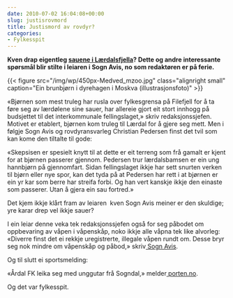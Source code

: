 ```yaml
---
date: 2010-07-02 16:04:08+00:00
slug: justisrovmord
title: Justismord av rovdyr?
categories:
- Fylkesspit
---
```


**Kven drap eigentleg [sauene i Lærdalsfjella](http://sognavismeiner.origo.no/-/bulletin/show/581270_kjapp-visitt)? Dette og andre interessante spørsmål blir stilte i leiaren i Sogn Avis, no som redaktøren er på ferie.**

{{< figure src="/img/wp/450px-Medved_mzoo.jpg" class="alignright small" caption="Ein brunbjørn i dyrehagen i Moskva (illustrasjonsfoto)" >}}

<!--more-->

«Bjørnen som mest truleg har rusla over fylkesgrensa på Filefjell for å ta føre seg av lærdølene sine sauer, har allereie gjort eit stort innhogg på budsjettet til det interkommunale fellingslaget,» skriv redaksjonssjefen. Motivet er etablert, bjørnen kom truleg til Lærdal for å gjere seg mett. Men i følgje Sogn Avis og rovdyransvarleg Christian Pedersen finst det tvil som kan kome den tiltalte til gode:

«Skepsisen er spesielt knytt til at dette er eit terreng som frå gamalt er kjent for at bjørnen passerer gjennom. Pedersen trur lærdalsbamsen er ein ung hannbjørn på gjennomfart. Sidan fellingslaget ikkje har sett snurten verken til bjørn eller nye spor, kan det tyda på at Pedersen har rett i at bjørnen er ein yr kar som berre har streifa forbi. Og han vert kanskje ikkje den einaste som passerer. Utan å gjera ein sau fortred.»

Det kjem ikkje klårt fram av leiaren  kven Sogn Avis meiner er den skuldige; yre karar drep vel ikkje sauer?

I ein leiar denne veka tek redaksjonssjefen også for seg påbodet om oppbevaring av våpen i våpenskåp, noko ikkje alle våpna tek like alvorleg: «Diverre finst det ei rekkje uregistrerte, illegale våpen rundt om. Desse bryr seg nok mindre om våpenskåp og påbod,» skriv[ Sogn Avis](http://sognavismeiner.origo.no/-/bulletin/show/581274_fornuftig-paabod).

Og til slutt ei sportsmelding:

«Årdal FK leika seg med unggutar frå Sogndal,» melder[ porten.no](http://porten.no/eway/default.aspx?pid=243&trg=Main_5631&Main_5631=5800:76208::0:5647:1:::0:0).

Og det var fylkesspit.
